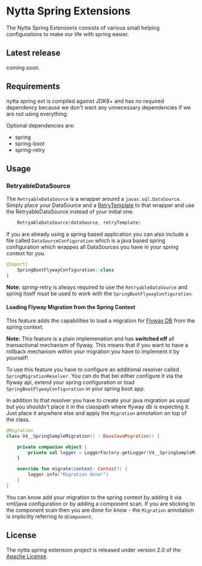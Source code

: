 # Nytta Spring Extensions

The Nytta Spring Extensions consists of various small helping configurations to make our
life with spring easier.

## Latest release

coming soon.

## Requirements

nytta spring ext is compiled against JDK8+ and has no required dependency because we don't want
any unnecessary dependencies if we are not using everything:

Optional dependencies are:

- spring
- spring-boot
- spring-retry

## Usage

### RetryableDataSource

The `RetryableDataSource` is a wrapper around a `javax.sql.DataSource`. Simply place your DataSource
and a [RetryTemplate](https://github.com/spring-projects/spring-retry) to that wrapper and use the
RetryableDataSource instead of your initial one.

```kotlin
    RetryableDataSource(dataSource, retryTemplate)
```

If you are already using a spring based application you can also include a file called `DataSourceConfiguration`
which is a java based spring configuration which wrappes all DataSources you have in your spring context
for you.

```kotlin
@Import(
    SpringBootFlywayConfiguration::class
)
```

**Note:** spring-retry is always required to use the `RetryableDataSource` and spring itself must be used to work with
the `SpringBootFlywayConfiguration`.

#### Loading Flyway Migration from the Spring Context

This feature adds the capabilities to load a migration for [Flyway DB](https://flywaydb.org/) from the spring context.

**Note:** This feature is a plain implemenation and has **switched off** all transactional mechanism of flyway. This means
that if you want to have a rollback mechanism within your migration you have to implement it by yourself!

To use this feature you have to configure an additional resolver called `SpringMigrationResolver`. You can do that bei either
configure it via the flyway api, extend your spring configuration or load `SpringBootFlywayConfiguration` in your spring boot app.

In addition to that resolver you have to create your java migration as usual but you shouldn't place it in the classpath where
flyway db is expecting it. Just place it anywhere else and apply the `Migration` annotation on top of the class.

```kotlin
@Migration
class V4__SpringSampleMigration() : BaseJavaMigration() {

    private companion object {
        private val logger = LoggerFactory.getLogger(V4__SpringSampleMigration::class.java)
    }

    override fun migrate(context: Context?) {
        logger.info("Migration done!")
    }
}
```

You can know add your migration to the spring context by adding it via xml/java configuration or by adding a component scan. If you
are sticking to the component scan then you are done for know - the `Migration` annotation is implicitly referring to `@Component`.

## License

The nytta spring extension project is released under version 2.0 of the [Apache License][].

[Apache License]: http://www.apache.org/licenses/LICENSE-2.0
